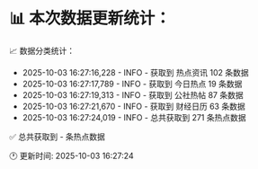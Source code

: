 📊 本次数据更新统计：
==========================

📈 数据分类统计：
- 2025-10-03 16:27:16,228 - INFO - 获取到 热点资讯 102 条数据
- 2025-10-03 16:27:17,789 - INFO - 获取到 今日热点 19 条数据
- 2025-10-03 16:27:19,313 - INFO - 获取到 公社热帖 87 条数据
- 2025-10-03 16:27:21,670 - INFO - 获取到 财经日历 63 条数据
- 2025-10-03 16:27:24,019 - INFO - 总共获取到 271 条热点数据

✅ 总共获取到 - 条热点数据

🕐 更新时间: 2025-10-03 16:27:24
